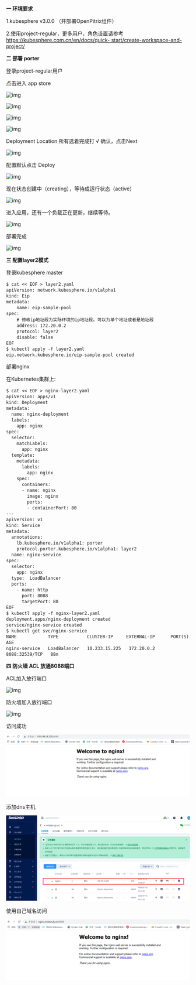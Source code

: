 **一  环境要求**

1.kubesphere v3.0.0 （并部署OpenPitrix组件）

2.使用project-regular，更多用户，角色设置请参考    [https://kubesphere.com.cn/en/docs/quick-  start/create-workspace-and-project/](https://kubesphere.com.cn/en/docs/quick-start/create-workspace-and-project/)

**二  部署 porter** 

登录project-regular用户

点击进入 app store

![img](https://i.loli.net/2020/10/16/s4ezWQGiZ6fyEUb.png)

![img](https://i.loli.net/2020/10/16/hSTG7tNFduIKJCb.png)

![img](https://i.loli.net/2020/10/16/CAx3FsZDp9Rwkr5.png)

![img](https://i.loli.net/2020/10/16/Iovrz8qbaQnCuVZ.png)

Deployment Location  所有选着完成打 √  确认，点击Next

![img](https://i.loli.net/2020/10/16/tpJQESvlZFNL3PA.png)

配置默认点击 Deploy

![img](https://i.loli.net/2020/10/16/rqgaUFfDTd4vQuZ.png)

现在状态创建中（creating），等待成运行状态（active）

![img](https://i.loli.net/2020/10/16/r9DmUBxOJSuGieC.png)

进入应用，还有一个负载正在更新，继续等待。

![img](https://i.loli.net/2020/10/16/hkJtCF9O3GY42LB.png)

部署完成

![img](https://i.loli.net/2020/10/16/2dRf3qXMsm4O7LB.png)

**三  配置layer2模式**

登录kubesphere  master

```
$ cat << EOF > layer2.yaml
apiVersion: network.kubesphere.io/v1alpha1
kind: Eip
metadata:
    name: eip-sample-pool
spec:
    # 修改ip地址段为实际环境的ip地址段。可以为单个地址或者是地址段
    address: 172.20.0.2
    protocol: layer2
    disable: false
EOF
$ kubectl apply -f layer2.yaml
eip.network.kubesphere.io/eip-sample-pool created
```

部署nginx

在Kubernetes集群上:

```
$ cat << EOF > nginx-layer2.yaml
apiVersion: apps/v1
kind: Deployment
metadata:
  name: nginx-deployment
  labels:
    app: nginx
spec:
  selector:
    matchLabels:
      app: nginx
  template:
    metadata:
      labels:
        app: nginx
    spec:
      containers:
      - name: nginx
        image: nginx
        ports:
        - containerPort: 80
---
apiVersion: v1
kind: Service
metadata:
  annotations:
    lb.kubesphere.io/v1alpha1: porter
    protocol.porter.kubesphere.io/v1alpha1: layer2
  name: nginx-service
spec:
  selector:
    app: nginx
  type:  LoadBalancer 
  ports:
    - name: http
      port: 8088
      targetPort: 80
EOF
$ kubectl apply -f nginx-layer2.yaml
deployment.apps/nginx-deployment created
service/nginx-service created
$ kubectl get svc/nginx-service
NAME            TYPE           CLUSTER-IP     EXTERNAL-IP      PORT(S)          AGE
nginx-service   LoadBalancer   10.233.15.225   172.20.0.2    8088:32539/TCP   88m
```

**四  防火墙  ACL  放通8088端口**

ACL加入放行端口

![img](https://i.loli.net/2020/10/16/C2Vvy3g4FNobDZA.png)

防火墙加入放行端口

![img](https://i.loli.net/2020/10/16/FSZRujDlyYoPEhQ.png)

访问成功

![img](https://raw.githubusercontent.com/misteruly/images/master/20201016171457.png)

添加dns主机

![img](https://raw.githubusercontent.com/misteruly/images/master/20201016171458.png)

使用自己域名访问

![img](https://raw.githubusercontent.com/misteruly/images/master/20201016171427.png)

